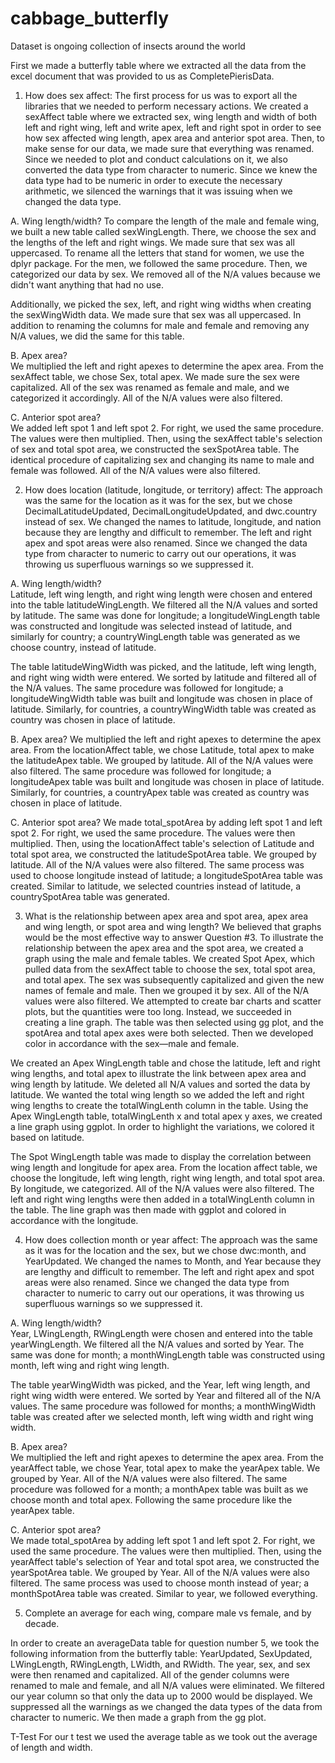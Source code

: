 # cabbage_butterfly
Dataset is ongoing collection of insects around the world

First we made a butterfly table where we extracted all the data from the excel document that was provided to us as CompletePierisData.

1. How does sex affect:
The first process for us was to export all the libraries that we needed to perform necessary actions. We created a sexAffect table where we extracted sex, wing length and width of both left and right wing, left and write apex, left and right spot in order to see how sex affected wing length, apex area and anterior spot area. Then, to make sense for our data, we made sure that everything was renamed. Since we needed to plot and conduct calculations on it, we also converted the data type from character to numeric. Since we knew the data type had to be numeric in order to execute the necessary arithmetic, we silenced the warnings that it was issuing when we changed the data type.

A. Wing length/width? 
To compare the length of the male and female wing, we built a new table called sexWingLength. There, we choose the sex and the lengths of the left and right wings. We made sure that sex was all uppercased. To rename all the letters that stand for women, we use the dplyr package. For the men, we followed the same procedure. Then, we categorized our data by sex. We removed all of the N/A values because we didn't want anything that had no use.
 
Additionally, we picked the sex, left, and right wing widths when creating the sexWingWidth data.  We made sure that sex was all uppercased. In addition to renaming the columns for male and female and removing any N/A values, we did the same for this table.

B. Apex area?  
We multiplied the left and right apexes to determine the apex area. From the sexAffect table, we chose Sex, total apex. We made sure the sex were capitalized. All of the sex was renamed as female and male, and we categorized it accordingly. All of the N/A values were also filtered.

C. Anterior spot area?  
We added left spot 1 and left spot 2. For right, we used the same procedure. The values were then multiplied. Then, using the sexAffect table's selection of sex and total spot area, we constructed the sexSpotArea table. The identical procedure of capitalizing sex and changing its name to male and female was followed. All of the N/A values were also filtered.


2. How does location (latitude, longitude, or territory) affect:
The approach was the same for the location as it was for the sex, but we chose DecimalLatitudeUpdated, DecimalLongitudeUpdated, and dwc.country instead of sex. We changed the names to latitude, longitude, and nation because they are lengthy and difficult to remember. The left and right apex and spot areas were also renamed. Since we changed the data type from character to numeric to carry out our operations, it was throwing us superfluous warnings so we suppressed it.

A. Wing length/width?  
Latitude, left wing length, and right wing length were chosen and entered into the table latitudeWingLength. We filtered all the N/A values and sorted by latitude.
The same was done for longitude; a longitudeWingLength table was constructed and longitude was selected instead of latitude, and similarly for country; a countryWingLength table was generated as we choose country, instead of latitude.

The table latitudeWingWidth was picked, and the latitude, left wing length, and right wing width were entered. We sorted by latitude and filtered all of the N/A values.
The same procedure was followed for longitude; a longitudeWingWidth table was built and longitude was chosen in place of latitude. Similarly, for countries, a countryWingWidth table was created as country was chosen in place of latitude.


B. Apex area?
We multiplied the left and right apexes to determine the apex area. From the locationAffect table, we chose Latitude, total apex to make the latitudeApex table. We grouped by latitude. All of the N/A values were also filtered.
The same procedure was followed for longitude; a longitudeApex table was built and longitude was chosen in place of latitude. Similarly, for countries, a countryApex table was created as country was chosen in place of latitude.

C. Anterior spot area?
We made total_spotArea by adding left spot 1 and left spot 2. For right, we used the same procedure. The values were then multiplied. Then, using the locationAffect table's selection of Latitude and total spot area, we constructed the latitudeSpotArea table. We grouped by latitude. All of the N/A values were also filtered.
The same process was used to choose longitude instead of latitude; a longitudeSpotArea table was created. Similar to latitude, we selected countries instead of latitude, a countrySpotArea table was generated.

3. What is the relationship between apex area and spot area, apex area and wing length, or spot area and wing length?
We believed that graphs would be the most effective way to answer Question #3. To illustrate the relationship between the apex area and the spot area, we created a graph using the male and female tables. We created Spot Apex, which pulled data from the sexAffect table to choose the sex, total spot area, and total apex. The sex was subsequently capitalized and given the new names of female and male. Then we grouped it by sex. All of the N/A values were also filtered. We attempted to create bar charts and scatter plots, but the quantities were too long. Instead, we succeeded in creating a line graph. The table was then selected using gg plot, and the spotArea and total apex axes were both selected. Then we developed color in accordance with the sex—male and female.

We created an Apex WingLength table and chose the latitude, left and right wing lengths, and total apex to illustrate the link between apex area and wing length by latitude. We deleted all N/A values and sorted the data by latitude. We wanted the total wing length so we added the left and right wing lengths to create the totalWingLenth column in the table. Using the Apex WingLength table, totalWingLenth x and total apex y axes, we created a line graph using ggplot. In order to highlight the variations, we colored it based on latitude.

The Spot WingLength table was made to display the correlation between wing length and longitude for apex area. From the location affect table, we choose the longitude, left wing length, right wing length, and total spot area. By longitude, we categorized. All of the N/A values were also filtered. The left and right wing lengths were then added in a totalWingLenth column in the table. The line graph was then made with ggplot and colored in accordance with the longitude.


4. How does collection month or year affect:
The approach was the same as it was for the location and the sex, but we chose dwc:month, and YearUpdated. We changed the names to Month, and Year because they are lengthy and difficult to remember. The left and right apex and spot areas were also renamed. Since we changed the data type from character to numeric to carry out our operations, it was throwing us superfluous warnings so we suppressed it.

A. Wing length/width?   
Year, LWingLength, RWingLength were chosen and entered into the table yearWingLength. We filtered all the N/A values and sorted by Year.
The same was done for month; a monthWingLength table was constructed using month, left wing and right wing length.

The table yearWingWidth was picked, and the Year, left wing length, and right wing width were entered. We sorted by Year and filtered all of the N/A values.
The same procedure was followed for months; a monthWingWidth table was created after we selected month, left wing width and right wing width.

B. Apex area?  
We multiplied the left and right apexes to determine the apex area. From the yearAffect table, we chose Year, total apex to make the yearApex table. We grouped by Year. All of the N/A values were also filtered.
The same procedure was followed for a month; a monthApex table was built as we choose month and total apex. Following the same procedure like the yearApex table.

C. Anterior spot area?   
We made total_spotArea by adding left spot 1 and left spot 2. For right, we used the same procedure. The values were then multiplied. Then, using the yearAffect table's selection of Year and total spot area, we constructed the yearSpotArea table. We grouped by Year. All of the N/A values were also filtered.
The same process was used to choose month instead of year; a monthSpotArea table was created. Similar to year, we followed everything.

5. Complete an average for each wing, compare male vs female, and by decade. 

In order to create an averageData table for question number 5, we took the following information from the butterfly table: YearUpdated, SexUpdated, LWingLength, RWingLength, LWidth, and RWidth. The year, sex, and sex were then renamed and capitalized. All of the gender columns were renamed to male and female, and all N/A values were eliminated. We filtered our year column so that only the data up to 2000 would be displayed. We suppressed all the warnings as we changed the data types of the data from character to numeric.  We then made a graph from the gg plot.

T-Test
For our t test we used the average table as we took out the average of length and width. 

